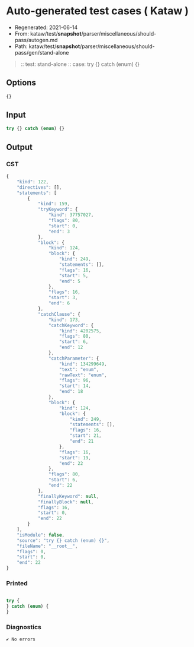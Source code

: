# Auto-generated test cases ( Kataw )
- Regenerated: 2021-06-14
- From: kataw/test/__snapshot__/parser/miscellaneous/should-pass/autogen.md
- Path: kataw/test/__snapshot__/parser/miscellaneous/should-pass/gen/stand-alone
> :: test: stand-alone
> :: case: try {} catch (enum) {}
## Options

`````js
{}
`````
## Input

`````js
try {} catch (enum) {}
`````
## Output

### CST

```javascript
{
    "kind": 122,
    "directives": [],
    "statements": [
        {
            "kind": 159,
            "tryKeyword": {
                "kind": 37757027,
                "flags": 80,
                "start": 0,
                "end": 3
            },
            "block": {
                "kind": 124,
                "block": {
                    "kind": 249,
                    "statements": [],
                    "flags": 16,
                    "start": 5,
                    "end": 5
                },
                "flags": 16,
                "start": 3,
                "end": 6
            },
            "catchClause": {
                "kind": 173,
                "catchKeyword": {
                    "kind": 4202575,
                    "flags": 80,
                    "start": 6,
                    "end": 12
                },
                "catchParameter": {
                    "kind": 134299649,
                    "text": "enum",
                    "rawText": "enum",
                    "flags": 96,
                    "start": 14,
                    "end": 18
                },
                "block": {
                    "kind": 124,
                    "block": {
                        "kind": 249,
                        "statements": [],
                        "flags": 16,
                        "start": 21,
                        "end": 21
                    },
                    "flags": 16,
                    "start": 19,
                    "end": 22
                },
                "flags": 80,
                "start": 6,
                "end": 22
            },
            "finallyKeyword": null,
            "finallyBlock": null,
            "flags": 16,
            "start": 0,
            "end": 22
        }
    ],
    "isModule": false,
    "source": "try {} catch (enum) {}",
    "fileName": "__root__",
    "flags": 0,
    "start": 0,
    "end": 22
}
```

### Printed

```javascript

try {
} catch (enum) {
}
```

### Diagnostics

```javascript
✔ No errors
```

